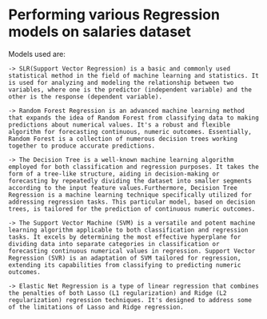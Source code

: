 # Performing various Regression models on salaries dataset

Models used are:
    
    -> SLR(Support Vector Regression) is a basic and commonly used statistical method in the field of machine learning and statistics. It is used for analyzing and modeling the relationship between two variables, where one is the predictor (independent variable) and the other is the response (dependent variable).

    -> Random Forest Regression is an advanced machine learning method that expands the idea of Random Forest from classifying data to making predictions about numerical values. It's a robust and flexible algorithm for forecasting continuous, numeric outcomes. Essentially, Random Forest is a collection of numerous decision trees working together to produce accurate predictions.

    -> The Decision Tree is a well-known machine learning algorithm employed for both classification and regression purposes. It takes the form of a tree-like structure, aiding in decision-making or forecasting by repeatedly dividing the dataset into smaller segments according to the input feature values.Furthermore, Decision Tree Regression is a machine learning technique specifically utilized for addressing regression tasks. This particular model, based on decision trees, is tailored for the prediction of continuous numeric outcomes.

    -> The Support Vector Machine (SVM) is a versatile and potent machine learning algorithm applicable to both classification and regression tasks. It excels by determining the most effective hyperplane for dividing data into separate categories in classification or forecasting continuous numerical values in regression. Support Vector Regression (SVR) is an adaptation of SVM tailored for regression, extending its capabilities from classifying to predicting numeric outcomes.

    -> Elastic Net Regression is a type of linear regression that combines the penalties of both Lasso (L1 regularization) and Ridge (L2 regularization) regression techniques. It's designed to address some of the limitations of Lasso and Ridge regression.
